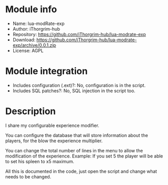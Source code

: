 # Module info

- Name: lua-modRate-exp
- Author: iThorgrim-hub
- Repository: https://github.com/iThorgrim-hub/lua-modrate-exp
- Download: https://github.com/iThorgrim-hub/lua-modrate-exp/archive/0.0.1.zip
- License: AGPL

# Module integration

- Includes configuration (.ext)?: No, configuration is in the script.
- Includes SQL patches?: No, SQL injection in the script too.

# Description

I share my configurable experience modifier.

You can configure the database that will store information about the players, for the blow the experience multiplier.

You can change the total number of lines in the menu to allow the modification of the experience.
Example: If you set 5 the player will be able to set his spleen to x5 maximum.

All this is documented in the code, just open the script and change what needs to be changed.